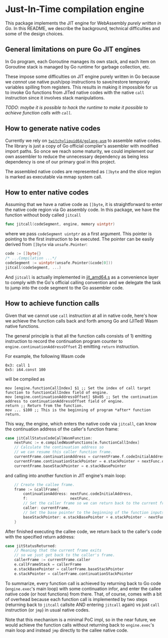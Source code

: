 # Just-In-Time compilation engine

This package implements the JIT engine for WebAssembly *purely written in Go*. 
In this README, we describe the background, technical difficulties and some of the design choices.

## General limitations on pure Go JIT engines

In Go program, each Goroutine manages its own stack, and each item on Goroutine stack is managed by Go runtime for garbage collection, etc.

These impose some difficulties on JIT engine purely written in Go because we *cannot* use native push/pop instructions to save/restore temporaly variables spilling from registers. This results in making it impossible for us to invoke Go functions from JITed native codes with the native `call` instruction since it involves stack manipulations.

*TODO: maybe it is possible to hack the runtime to make it possible to achieve function calls with `call`.*

## How to generate native codes

Currently we rely on [`twitchyliquid64/golang-asm`](https://github.com/twitchyliquid64/golang-asm) to assemble native codes. The library is just a copy of Go official compiler's assembler with modified import paths. So once we reach some maturity, we could implement our own assembler to reduce the unnecessary dependency as being less dependency is one of our primary goal in this project.

The assembled native codes are represented as `[]byte` and the slice region is marked as executable via mmap system call.

## How to enter native codes

Assuming that we have a native code as `[]byte`, it is straightforward to enter the native code region via 
Go assembly code. In this package, we have the function without body called `jitcall`

```go
func jitcall(codeSegment, engine, memory uintptr)
```

where we pass `codeSegment uintptr` as a first argument. This pointer is pointing to the first instruction to be executed. The pointer can be easily derived from `[]byte` via `unsafe.Pointer`:
```go
code := []byte{}
/* ...Compilation ...*/
codeSegment := uintptr(unsafe.Pointer(&code[0]))
jitcall(codeSegment, ...)
```

And `jitcall` is actually implemented in [jit_amd64.s](./jit_amd64.s) as a convenience layer to comply with the Go's official calling convention and we delegate the task to jump into the code segment to the Go assembler code.

## How to achieve function calls

Given that we cannot use `call` instruction at all in native code, here's how we achieve the function calls back and forth among Go and (JITed) Wasm native functions.

The general principle is that all the function calls consists of 1) emitting instruction to record the continuation program counter to `engine.continuationAddressOffset` 2) emitting `return` instruction.

For example, the following Wasm code

```
0x3: call 1
0x5: i64.const 100
```

will be compiled as 

```
mov [engine.functionCallIndex] $1 ;; Set the index of call target function to functionCallIndex field of engine.
mov [engine.continuationAddressOffset] $0x05 ;; Set the continuation address to continuationAddressOffset field of engine.
return ;; Return from the function.
mov ... $100 ;; This is the beginning of program *after* function return.
```

This way, the engine, which enters the native code via `jitcall`, can know the continuation address of the caller's function frame: 

```go
case jitCallStatusCodeCallWasmFunction:
    nextFunc := e.compiledWasmFunctions[e.functionCallIndex]
    // Calculate the continuation address so
    // we can resume this caller function frame.
    currentFrame.continuationAddress = currentFrame.f.codeInitialAddress + e.continuationAddressOffset
    currentFrame.continuationStackPointer = e.stackPointer + nextFunc.outputNum - nextFunc.inputNum
    currentFrame.baseStackPointer = e.stackBasePointer
```

and calling into another function in JIT engine's main loop:

```go
    // Create the callee frame.
    frame := &callFrame{
        continuationAddress: nextFunc.codeInitialAddress,
        f:                   nextFunc,
        // Set the caller frame so we can return back to the current frame!
        caller: currentFrame,
        // Set the base pointer to the beginning of the function inputs
        baseStackPointer: e.stackBasePointer + e.stackPointer - nextFunc.inputNum,
    }
```

After finished executing the callee code, we return back to the caller's code with the specified return address:

```go
case jitStatusReturned:
    // Meaning that the current frame exits
    // so we just get back to the caller's frame.
    callerFrame := currentFrame.caller
    e.callFrameStack = callerFrame
    e.stackBasePointer = callerFrame.baseStackPointer
    e.stackPointer = callerFrame.continuationStackPointer
```

To summarize, every function call is achieved by returning back to Go code (`engine.exec`'s main loop) with some continuation infor, and enter the callee native code (or host functions) from there. That, of course, comes with a bit of overhead because each function call is implemented by two steps (returning back to `jitcall` callsite AND entering `jitcall` again) vs just `call` instruction (or `jmp`) in usual native codes.

Note that this mechanism is a minimal PoC impl, so in the near future, we would achieve the function calls without returning back to `engine.exec`'s main loop and instead `jmp` directly to the callee native code.
